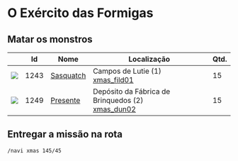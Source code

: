 # O Exército das Formigas

## Matar os monstros

| | Id | Nome | Localização | Qtd. |
| - | - | - | - | - |
| <img src="https://file5s.ratemyserver.net/mobs/1243.gif"> | 1243 | <a href="https://ratemyserver.net/mob_db.php?mob_id=1243&small=1&back=1" target="_blank">Sasquatch</a> | Campos de Lutie (1)<br><a href="https://ratemyserver.net/index.php?page=npc_shop_warp&map=xmas_fild01" target="_blank">xmas_fild01</a><span></span> | 15 |
| <img src="https://file5s.ratemyserver.net/mobs/1249.gif"> | 1249 | <a href="https://ratemyserver.net/mob_db.php?mob_id=1249&small=1&back=1" target="_blank">Presente</a> | Depósito da Fábrica de Brinquedos (2)<br><a href="https://ratemyserver.net/index.php?page=npc_shop_warp&map=xmas_dun02" target="_blank">xmas_dun02</a><span></span> | 15 |

## Entregar a missão na rota

```
/navi xmas 145/45
```
